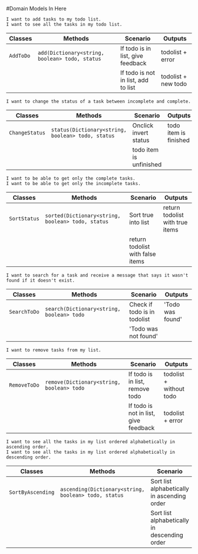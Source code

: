 #Domain Models In Here
```
I want to add tasks to my todo list.
I want to see all the tasks in my todo list.
```
| Classes         | Methods                                             | Scenario                            | Outputs             |
|-----------------|-----------------------------------------------------|-------------------------------------|---------------------|
| `AddToDo`	      | `add(Dictionary<string, boolean> todo, status`      | If todo is in list, give feedback   | todolist + error    |
|                 |                                                     | If todo is not in list, add to list | todolist + new todo |

```
I want to change the status of a task between incomplete and complete.
```
| Classes           | Methods                                           | Scenario               | Outputs                   |
|-------------------|---------------------------------------------------|------------------------|---------------------------|
| `ChangeStatus`    | `status(Dictionary<string, boolean> todo, status` | Onclick invert status  | todo item is finished     |
|                   |                                                                            | todo item is unfinished   |

```
I want to be able to get only the complete tasks.
I want to be able to get only the incomplete tasks.
```
| Classes           | Methods                                           | Scenario               | Outputs                            |
|-------------------|---------------------------------------------------|------------------------|------------------------------------|
| `SortStatus`      | `sorted(Dictionary<string, boolean> todo, status` | Sort true into list    | return todolist with true items    |
|                   |                                                                            | return todolist with false items   |

```
I want to search for a task and receive a message that says it wasn't found if it doesn't exist.
```
| Classes           | Methods                                           | Scenario                      | Outputs                |
|-------------------|---------------------------------------------------|-------------------------------|------------------------|
| `SearchToDo`      | `search(Dictionary<string, boolean> todo`         | Check if todo is in todolist  | 'Todo was found'       |
|                   |                                                                                   | 'Todo was not found'   |

```
I want to remove tasks from my list.
```
| Classes           | Methods                                           | Scenario                              | Outputs                 |
|-------------------|---------------------------------------------------|---------------------------------------|-------------------------|
| `RemoveToDo`      | `remove(Dictionary<string, boolean> todo`         | If todo is in list, remove todo       | todolist + without todo |
|                   |                                                   | If todo is not in list, give feedback | todolist + error        |

```
I want to see all the tasks in my list ordered alphabetically in ascending order.
I want to see all the tasks in my list ordered alphabetically in descending order.
```
| Classes             | Methods                                              | Scenario                                     | Outputs             |
|---------------------|------------------------------------------------------|----------------------------------------------|---------------------|
| `SortByAscending`   | `ascending(Dictionary<string, boolean> todo, status` | Sort list alphabetically in ascending order  | ascending todolist  |
|                     |                                                      | Sort list alphabetically in descending order | descending todolist |
